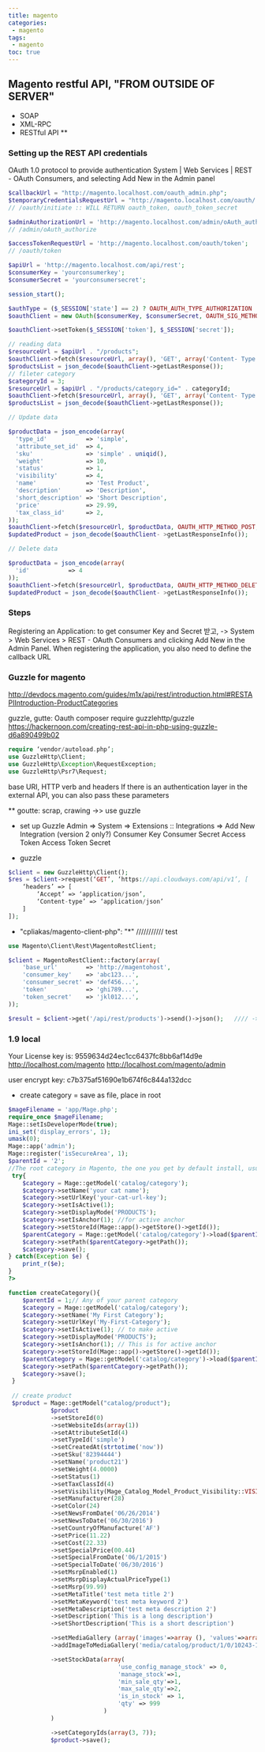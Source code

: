 ```yaml
---
title: magento
categories: 
 - magento
tags: 
 - magento
toc: true
---
```


## Magento restful API, "FROM OUTSIDE OF SERVER"
- SOAP
- XML-RPC
- RESTful API **

### Setting up the REST API credentials
OAuth 1.0 protocol to provide authentication
System | Web Services | REST - OAuth Consumers, and selecting Add New in the Admin panel
```php
$callbackUrl = "http://magento.localhost.com/oauth_admin.php";
$temporaryCredentialsRequestUrl = "http://magento.localhost.com/oauth/ initiate?oauth_callback=" . urlencode($callbackUrl);
// /oauth/initiate :: WILL RETURN oauth_token, oauth_token_secret

$adminAuthorizationUrl = 'http://magento.localhost.com/admin/oAuth_authorize';
// /admin/oAuth_authorize

$accessTokenRequestUrl = 'http://magento.localhost.com/oauth/token';
// /oauth/token

$apiUrl = 'http://magento.localhost.com/api/rest';
$consumerKey = 'yourconsumerkey';
$consumerSecret = 'yourconsumersecret';

session_start();

$authType = ($_SESSION['state'] == 2) ? OAUTH_AUTH_TYPE_AUTHORIZATION : OAUTH_AUTH_TYPE_URI;
$oauthClient = new OAuth($consumerKey, $consumerSecret, OAUTH_SIG_METHOD_HMACSHA1, $authType);

$oauthClient->setToken($_SESSION['token'], $_SESSION['secret']);

// reading data
$resourceUrl = $apiUrl . "/products";
$oauthClient->fetch($resourceUrl, array(), 'GET', array('Content- Type' => 'application/json'));
$productsList = json_decode($oauthClient->getLastResponse());
// fileter category
$categoryId = 3;
$resourceUrl = $apiUrl . "/products/category_id=" . categoryId;
$oauthClient->fetch($resourceUrl, array(), 'GET', array('Content- Type' => 'application/json'));
$productsList = json_decode($oauthClient->getLastResponse());

// Update data

$productData = json_encode(array(
  'type_id'           => 'simple',
  'attribute_set_id'  => 4,
  'sku'               => 'simple' . uniqid(),
  'weight'            => 10,
  'status'            => 1,
  'visibility'        => 4,
  'name'              => 'Test Product',
  'description'       => 'Description',
  'short_description' => 'Short Description',
  'price'             => 29.99,
  'tax_class_id'      => 2,
));
$oauthClient->fetch($resourceUrl, $productData, OAUTH_HTTP_METHOD_POST, array('Content-Type' => 'application/json'));
$updatedProduct = json_decode($oauthClient- >getLastResponseInfo());

// Delete data

$productData = json_encode(array(
  'id'           => 4
));
$oauthClient->fetch($resourceUrl, $productData, OAUTH_HTTP_METHOD_DELETE, array('Content-Type' => 'application/json'));
$updatedProduct = json_decode($oauthClient- >getLastResponseInfo());
```

### Steps

Registering an Application: to get consumer Key and Secret  받고,
-> System > Web Services > REST - OAuth Consumers and clicking Add New in the Admin Panel.
When registering the application, you also need to define the callback URL

### Guzzle for magento
http://devdocs.magento.com/guides/m1x/api/rest/introduction.html#RESTAPIIntroduction-ProductCategories

guzzle, gutte: Oauth
composer require guzzlehttp/guzzle
https://hackernoon.com/creating-rest-api-in-php-using-guzzle-d6a890499b02
```php
require ‘vendor/autoload.php’;
use GuzzleHttp\Client;
use GuzzleHttp\Exception\RequestException;
use GuzzleHttp\Psr7\Request;
```
base URI, HTTP verb and headers
If there is an authentication layer in the external API, you can also pass these parameters

** goutte: scrap, crawing  ->> use guzzle

- set up Guzzle 
  Admin => System => Extensions :: Integrations => Add New Integration  (version 2 only?)
  Consumer Key
  Consumer Secret
  Access Token
  Access Token Secret


- guzzle
```php
$client = new GuzzleHttp\Client();
$res = $client->request(‘GET’, ‘https://api.cloudways.com/api/v1’, [
	‘headers’ => [
		‘Accept’ => ‘application/json’,
		‘Content-type’ => ‘application/json’
	]
]);
```

- "cpliakas/magento-client-php": "*"  /////////// test
```php
use Magento\Client\Rest\MagentoRestClient;

$client = MagentoRestClient::factory(array(
    'base_url'        => 'http://magentohost',
    'consumer_key'    => 'abc123...',
    'consumer_secret' => 'def456...',
    'token'           => 'ghi789...',
    'token_secret'    => 'jkl012...',
));

$result = $client->get('/api/rest/products')->send()->json();   //// ->json ///
```

### 1.9  local
Your License key is: 9559634d24ec1cc6437fc8bb6af14d9e	
http://localhost.com/magento
http://localhost.com/magento/admin

user
encrypt key: c7b375af51690e1b674f6c844a132dcc

- create category = save as file, place in root
```php
$mageFilename = 'app/Mage.php';
require_once $mageFilename;
Mage::setIsDeveloperMode(true);
ini_set('display_errors', 1);
umask(0);
Mage::app('admin');
Mage::register('isSecureArea', 1);
$parentId = '2'; 
//The root category in Magento, the one you get by default install, usually has the id 2
 try{
    $category = Mage::getModel('catalog/category');
    $category->setName('your cat name');
    $category->setUrlKey('your-cat-url-key');
    $category->setIsActive(1);
    $category->setDisplayMode('PRODUCTS');
    $category->setIsAnchor(1); //for active anchor
    $category->setStoreId(Mage::app()->getStore()->getId());
    $parentCategory = Mage::getModel('catalog/category')->load($parentId);
    $category->setPath($parentCategory->getPath());
    $category->save();
} catch(Exception $e) {
    print_r($e);
}
?>

function createCategory(){
    $parentId = 1;// Any of your parent category
    $category = Mage::getModel('catalog/category');
    $category->setName('My First Category');
    $category->setUrlKey('My-First-Category');
    $category->setIsActive(1); // to make active
    $category->setDisplayMode('PRODUCTS');
    $category->setIsAnchor(1); // This is for active anchor
    $category->setStoreId(Mage::app()->getStore()->getId());
    $parentCategory = Mage::getModel('catalog/category')->load($parentId);
    $category->setPath($parentCategory->getPath());
    $category->save();
 }
 
 // create product
 $product = Mage::getModel("catalog/product");
            $product
            ->setStoreId(0) 
            ->setWebsiteIds(array(1)) 
            ->setAttributeSetId(4) 
            ->setTypeId('simple') 
            ->setCreatedAt(strtotime('now')) 
            ->setSku('82394444')
            ->setName('product21')
            ->setWeight(4.0000)
            ->setStatus(1)
            ->setTaxClassId(4)
            ->setVisibility(Mage_Catalog_Model_Product_Visibility::VISIBILITY_BOTH)
            ->setManufacturer(28)
            ->setColor(24)
            ->setNewsFromDate('06/26/2014')
            ->setNewsToDate('06/30/2016')
            ->setCountryOfManufacture('AF')            
            ->setPrice(11.22)
            ->setCost(22.33)
            ->setSpecialPrice(00.44)
            ->setSpecialFromDate('06/1/2015')
            ->setSpecialToDate('06/30/2016')
            ->setMsrpEnabled(1)
            ->setMsrpDisplayActualPriceType(1)
            ->setMsrp(99.99)            
            ->setMetaTitle('test meta title 2')
            ->setMetaKeyword('test meta keyword 2')
            ->setMetaDescription('test meta description 2')            
            ->setDescription('This is a long description')
            ->setShortDescription('This is a short description')

            ->setMediaGallery (array('images'=>array (), 'values'=>array ()))
            ->addImageToMediaGallery('media/catalog/product/1/0/10243-1.png', array('image','thumbnail','small_image'), false, false)

            ->setStockData(array(
                               'use_config_manage_stock' => 0,
                               'manage_stock'=>1,
                               'min_sale_qty'=>1,
                               'max_sale_qty'=>2,
                               'is_in_stock' => 1,
                               'qty' => 999
                           )
            )

            ->setCategoryIds(array(3, 7)); 
            $product->save();
```